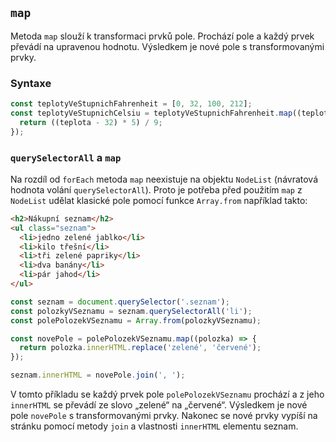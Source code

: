 ## `map`

Metoda `map` slouží k transformaci prvků pole. Prochází pole a každý prvek převádí na upravenou hodnotu. Výsledkem je nové pole s transformovanými prvky.

### Syntaxe

```js
const teplotyVeStupnichFahrenheit = [0, 32, 100, 212];
const teplotyVeStupnichCelsiu = teplotyVeStupnichFahrenheit.map((teplota) => {
  return ((teplota - 32) * 5) / 9;
});
```

### `querySelectorAll` a `map`

Na rozdíl od `forEach` metoda `map` neexistuje na objektu `NodeList` (návratová hodnota volání `querySelectorAll`). Proto je potřeba před použitím `map` z `NodeList` udělat klasické pole pomocí funkce `Array.from` například takto:

```html
<h2>Nákupní seznam</h2>
<ul class="seznam">
  <li>jedno zelené jablko</li>
  <li>kilo třešní</li>
  <li>tři zelené papriky</li>
  <li>dva banány</li>
  <li>pár jahod</li>
</ul>
```

```js
const seznam = document.querySelector('.seznam');
const polozkyVSeznamu = seznam.querySelectorAll('li');
const polePolozekVSeznamu = Array.from(polozkyVSeznamu);

const novePole = polePolozekVSeznamu.map((polozka) => {
  return polozka.innerHTML.replace('zelené', 'červené');
});

seznam.innerHTML = novePole.join(', ');
```

V tomto příkladu se každý prvek pole `polePolozekVSeznamu` prochází a z jeho `innerHTML` se převádí ze slovo „zelené“ na „červené“. Výsledkem je nové pole `novePole` s transformovanými prvky. Nakonec se nové prvky vypíší na stránku pomocí metody `join` a vlastnosti `innerHTML` elementu seznam.
